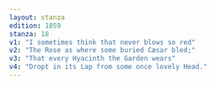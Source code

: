 ```yaml
---
layout: stanza
edition: 1859
stanza: 18
v1: "I sometimes think that never blows so red"
v2: "The Rose as where some buried Cæsar bled;"
v3: "⁠That every Hyacinth the Garden wears"
v4: "Dropt in its Lap from some once lovely Head."
---
```

